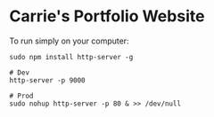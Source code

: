 # Carrie's Portfolio Website

To run simply on your computer:

	sudo npm install http-server -g

	# Dev
	http-server -p 9000

	# Prod
	sudo nohup http-server -p 80 & >> /dev/null